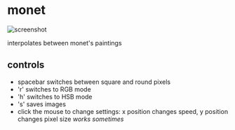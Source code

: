 monet
=====

![screenshot](http://cl.ly/JYNH/120918_140105_283.png)

interpolates between monet's paintings

##  controls

*	spacebar switches between square and round pixels
*	'r' switches to RGB mode
*	'h' switches to HSB mode
*	's' saves images
*	click the mouse to change settings: x position changes speed, y position changes pixel size *works sometimes*